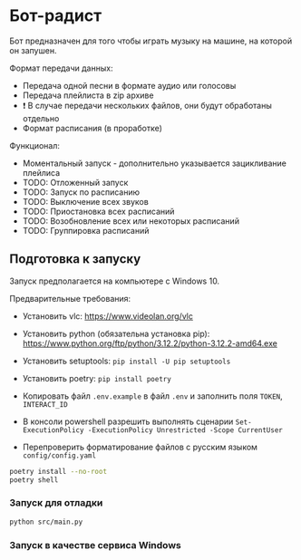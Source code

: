 # Бот-радист

Бот предназначен для того чтобы играть музыку на машине, на которой он запушен.

Формат передачи данных:
* Передача одной песни в формате аудио или голосовы
* Передача плейлиста в zip архиве
* :exclamation: В случае передачи нескольких файлов, они будут обработаны отдельно
* Формат расписания (в проработке)

Функционал:
* Моментальный запуск - дополнительно указывается зацикливание плейлиса
* TODO: Отложенный запуск
* TODO: Запуск по расписанию
* TODO: Выключение всех звуков
* TODO: Приостановка всех расписаний
* TODO: Возобновление всех или некоторых расписаний
* TODO: Группировка расписаний

## Подготовка к запуску

Запуск предполагается на компьютере с Windows 10.

Предварительные требования:

* Установить vlc: https://www.videolan.org/vlc

* Установить python (обязательна установка pip): https://www.python.org/ftp/python/3.12.2/python-3.12.2-amd64.exe

* Установить setuptools: `pip install -U pip setuptools`

* Установить poetry: `pip install poetry`

* Копировать файл `.env.example` в файл `.env` и заполнить поля `TOKEN`, `INTERACT_ID`

* В консоли powershell разрешить выполнять сценарии `Set-ExecutionPolicy -ExecutionPolicy Unrestricted -Scope CurrentUser`

* Перепроверить форматирование файлов с русским языком `config/config.yaml`

```bash
poetry install --no-root
poetry shell
```

### Запуск для отладки

```bash
python src/main.py
```

### Запуск в качестве сервиса Windows

```bash
```
